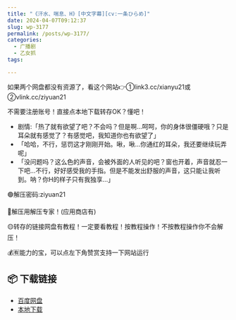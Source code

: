 ```yaml
---
title: "《汗水、喘息、H》[中文字幕][cv:一条ひらめ]"
date: 2024-04-07T09:12:37
slug: wp-3177
permalink: /posts/wp-3177/
categories:
  - 广播剧
  - 乙女抓
tags:

---
```


如果两个网盘都没有资源了，看这个网站👉①link3.cc/xianyu21或②vlink.cc/ziyuan21

不需要注册账号！直接点本地下载转存OK？懂吧！

*   剧情:「热了就有欲望了吧？不会吗？但是啊…呵呵，你的身体很僵硬哦？只是耳朵就有感觉了？有感觉吧，我知道你也有欲望了」
*   「哈哈，不行，惩罚这才刚刚开始。啾，啾…你通红的耳朵，我还要继续玩弄呢」
*   「没问题吗？这么色的声音，会被外面的人听见的吧？窗也开着，声音就忍一下吧…不行，好好感受我的手指。但是不能发出舒服的声音，这只能让我听到。呐？你H的样子只有我独享…」

🟢解压密码:ziyuan21

🔵解压用解压专家！(应用商店有)

🟡转存的链接网盘有教程！一定要看教程！按教程操作！不按教程操作你不会解压！

💰🈶能力的宝，可以点左下角赞赏支持一下网站运行

## 📦 下载链接
- [百度网盘](https://blziyuan21.com/pay-download/3177?key=ba6e14d9bc&down_id=0)
- [本地下载](https://blziyuan21.com/pay-download/3177?key=ba6e14d9bc&down_id=1)

